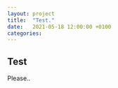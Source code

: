 ```yaml
---
layout: project
title:  "Test."
date:   2021-05-18 12:00:00 +0100
categories:
---
```


## Test

Please..